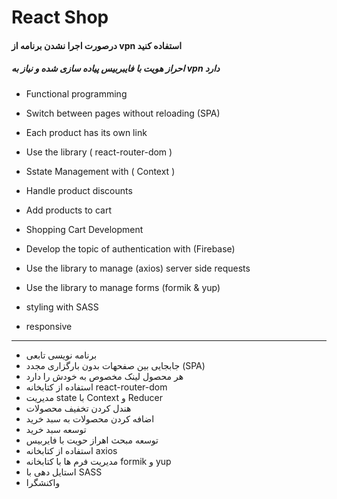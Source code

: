 # React Shop

#### درصورت اجرا نشدن برنامه از vpn استفاده کنید 
##### احراز هویت با فایبربیس پیاده سازی شده و نیاز به vpn دارد 

* Functional programming

* Switch between pages without reloading (SPA)

* Each product has its own link
* Use the library ( react-router-dom )
* Sstate Management with ( Context ) 
* Handle product discounts
* Add products to cart
* Shopping Cart Development
* Develop the topic of authentication with (Firebase)
* Use the library to manage (axios) server side requests
* Use the library to manage forms (formik & yup)
* styling with SASS 
* responsive
---------------
* برنامه نویسی تابعی
* جابجایی بین صفحهات بدون بارگزاری مجدد (SPA)
* هر محصول لینک مخصوص به خودش را دارد
* استفاده از کتابخانه react-router-dom
* مدیریت state با Context و Reducer
* هندل کردن تخفیف محصولات
* اضافه کردن محصولات به سبد خرید
* توسعه سبد خرید
* توسعه مبحث اهراز حویت با فایربیس
* استفاده از کتابخانه axios
* مدیریت فرم ها با کتابخانه formik  و yup 
* استایل دهی با SASS
* واکنشگرا

